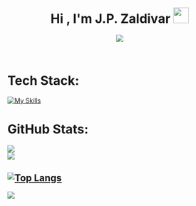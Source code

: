 
<h1 align="center"><b>Hi , I'm J.P. Zaldivar </b><img src="https://media.giphy.com/media/hvRJCLFzcasrR4ia7z/giphy.gif" width="35"></h1>

<p align="center">
  <a href="https://github.com/DenverCoder1/readme-typing-svg"><img src="https://readme-typing-svg.herokuapp.com?font=Time+New+Roman&color=48C9B0&size=25&center=true&vCenter=true&width=600&height=100&lines=Studying+Data+Science+and+Engineering;Student+at+42+Barcelona+School"></a>
</p>


<br>

# Tech Stack:
[![My Skills](https://skillicons.dev/icons?i=aws,bash,c,cpp,cmake,latex,linux,md,matlab,postgres,py,r,vscode)](https://skillicons.dev)

# GitHub Stats:
![](https://github-readme-stats.vercel.app/api?username=0J0P0&theme=gotham&hide_border=true&include_all_commits=false&count_private=false)<br/>
![](https://github-readme-streak-stats.herokuapp.com/?user=0J0P0&theme=gotham&hide_border=true)<br/>

[![Top Langs](https://github-readme-stats.vercel.app/api/top-langs/?username=0J0P0&hide_progress=false&langs_count=6&layout=compact&size_weight=0.5&count_weight=0.5)](https://github.com/anuraghazra/github-readme-stats)
---
[![](https://visitcount.itsvg.in/api?id=0J0P0&label=Profile%20Views&color=0&icon=5&pretty=false)](https://visitcount.itsvg.in)

